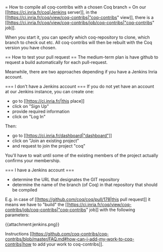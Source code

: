 = How to compile all coq-contribs with a chosen Coq branch =
On our [[https://ci.inria.fr/coq|Jenkins server]], in the [[https://ci.inria.fr/coq/view/coq-contribs|"coq-contribs" view]], there is a [[https://ci.inria.fr/coq/view/coq-contribs/job/coq-contribs|"coq-contribs" job]].

When you start it, you can specify which coq-repository to clone, which branch to check out etc. All coq-contribs will then be rebuilt with the Coq version you have chosen.

== How to test your pull request ==
The medium-term plan is have github to request a build automatically for each pull-request.

Meanwhile, there are two approaches depending if you have a Jenkins Inria account.

=== I don't have a Jenkins account ===
If you do not yet have an account at our Jenkins instance, you can create one:

 * go to [[https://ci.inria.fr/|this place]]
 * click on "Sign Up"
 * provide required information
 * click on "Log In"

Then:

 * go to [[https://ci.inria.fr/dashboard|"dashboard"]]
 * click on "Join an existing project"
 * and request to join the project "coq"

You'll have to wait until some of the existing members of the project actually confirms your membership.

=== I have a Jenkins account ===
 * determine the URL that designates the GIT repository
 * determine the name of the branch (of Coq) in that repository that should be compiled

E.g. in case of [[https://github.com/coq/coq/pull/178|this pull request]] it means we have to "build" the [[https://ci.inria.fr/coq/view/coq-contribs/job/coq-contribs|"coq-contribs" job]] with the following parameters:

{{attachment:jenkins.png}}

Instructions [[https://github.com/coq-contribs/coq-contribs/blob/master/FAQ.md#how-can-i-add-my-work-to-coq-contribs|how to add your work to coq-contribs]].
